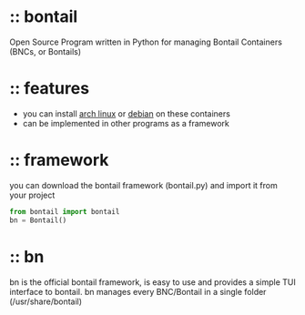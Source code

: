 
# :: bontail

Open Source Program written in Python for managing Bontail Containers (BNCs, or Bontails)

# :: features
- you can install [arch linux](https://archlinux.org) or [debian](https://debian.org) on these containers
- can be implemented in other programs as a framework
# :: framework
you can download the bontail framework (bontail.py) and import it from your project
```python
from bontail import bontail
bn = Bontail()
```
# :: bn
bn is the official bontail framework, is easy to use and provides a simple TUI interface to bontail. bn manages every BNC/Bontail in a single folder (/usr/share/bontail)